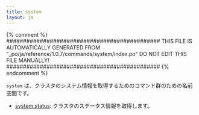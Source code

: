 ```yaml
---
title: system
layout: ja
---
```


{% comment %}
##############################################
  THIS FILE IS AUTOMATICALLY GENERATED FROM
  "_po/ja/reference/1.0.7/commands/system/index.po"
  DO NOT EDIT THIS FILE MANUALLY!
##############################################
{% endcomment %}


`system` は、クラスタのシステム情報を取得するためのコマンド群のための名前空間です。

 * [system.status](status/): クラスタのステータス情報を取得します。

